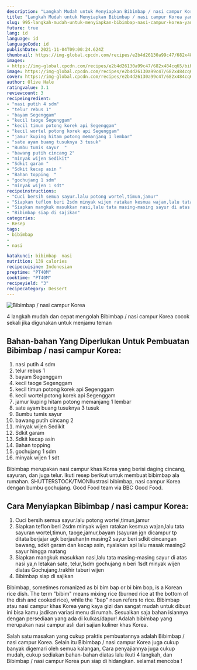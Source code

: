 ```yaml
---
description: "Langkah Mudah untuk Menyiapkan Bibimbap / nasi campur Korea yang Bisa Manjain Lidah"
title: "Langkah Mudah untuk Menyiapkan Bibimbap / nasi campur Korea yang Bisa Manjain Lidah"
slug: 995-langkah-mudah-untuk-menyiapkan-bibimbap-nasi-campur-korea-yang-bisa-manjain-lidah
future: true
lang: id
language: id
languageCode: id
publishDate: 2021-11-04T09:00:24.624Z 
thumbnail: https://img-global.cpcdn.com/recipes/e2b4d26130a99c47/682x484cq65/bibimbap-nasi-campur-korea-foto-resep-utama.png
images:
- https://img-global.cpcdn.com/recipes/e2b4d26130a99c47/682x484cq65/bibimbap-nasi-campur-korea-foto-resep-utama.png
image: https://img-global.cpcdn.com/recipes/e2b4d26130a99c47/682x484cq65/bibimbap-nasi-campur-korea-foto-resep-utama.png
cover: https://img-global.cpcdn.com/recipes/e2b4d26130a99c47/682x484cq65/bibimbap-nasi-campur-korea-foto-resep-utama.png
author: Olive Hale
ratingvalue: 3.1
reviewcount: 3
recipeingredient:
- "nasi putih 4 sdm"
- "telur rebus 1"
- "bayam Segenggam"
- "kecil taoge Segenggam"
- "kecil timun potong korek api Segenggam"
- "kecil wortel potong korek api Segenggam"
- "jamur kuping hitam potong memanjang 1 lembar"
- "sate ayam buang tusuknya 3 tusuk"
- "Bumbu tumis sayur  "
- "bawang putih cincang 2"
- "minyak wijen Sedikit"
- "Sdkit garam "
- "Sdkit kecap asin "
- "Bahan topping  "
- "gochujang 1 sdm"
- "minyak wijen 1 sdt"
recipeinstructions:
- "Cuci bersih semua sayur.lalu potong wortel,timun,jamur"
- "Siapkan teflon beri 2sdm minyak wijen ratakan kesmua wajan,lalu tata sayuran wortel,timun, taoge,jamur,bayam (sayuran jgn dicampur tp ditata berjajar agk berjauhan)n masing2 sayur beri sdkit cincangan bawang, sdkit garam dan kecap asin, nyalakan api lalu masak masing2 sayur hingga matang"
- "Siapkan mangkuk masukkan nasi,lalu tata masing-masing sayur di atas nasi ya,n letakan sate, telur,1sdm gochujang n beri 1sdt minyak wijen diatas Gochujang.trakhir taburi wijen"
- "Bibimbap siap di sajikan"
categories:
- Resep
tags:
- bibimbap
- 
- nasi

katakunci: bibimbap  nasi 
nutrition: 139 calories
recipecuisine: Indonesian
preptime: "PT40M"
cooktime: "PT40M"
recipeyield: "3"
recipecategory: Dessert
---
```



![Bibimbap / nasi campur Korea](https://img-global.cpcdn.com/recipes/e2b4d26130a99c47/682x484cq65/bibimbap-nasi-campur-korea-foto-resep-utama.png)

4 langkah mudah dan cepat mengolah  Bibimbap / nasi campur Korea cocok sekali jika digunakan untuk menjamu teman

<!--inarticleads1-->

## Bahan-bahan Yang Diperlukan Untuk Pembuatan Bibimbap / nasi campur Korea:

1. nasi putih 4 sdm
1. telur rebus 1
1. bayam Segenggam
1. kecil taoge Segenggam
1. kecil timun potong korek api Segenggam
1. kecil wortel potong korek api Segenggam
1. jamur kuping hitam potong memanjang 1 lembar
1. sate ayam buang tusuknya 3 tusuk
1. Bumbu tumis sayur  
1. bawang putih cincang 2
1. minyak wijen Sedikit
1. Sdkit garam 
1. Sdkit kecap asin 
1. Bahan topping  
1. gochujang 1 sdm
1. minyak wijen 1 sdt

Bibimbap merupakan nasi campur khas Korea yang berisi daging cincang, sayuran, dan juga telur. Ikuti resep berikut untuk membuat bibimbap ala rumahan. SHUTTERSTOCK/TMONIlustrasi bibimbap, nasi campur Korea dengan bumbu gochujang. Good Food team via BBC Good Food. 

<!--inarticleads2-->

## Cara Menyiapkan Bibimbap / nasi campur Korea:

1. Cuci bersih semua sayur.lalu potong wortel,timun,jamur
1. Siapkan teflon beri 2sdm minyak wijen ratakan kesmua wajan,lalu tata sayuran wortel,timun, taoge,jamur,bayam (sayuran jgn dicampur tp ditata berjajar agk berjauhan)n masing2 sayur beri sdkit cincangan bawang, sdkit garam dan kecap asin, nyalakan api lalu masak masing2 sayur hingga matang
1. Siapkan mangkuk masukkan nasi,lalu tata masing-masing sayur di atas nasi ya,n letakan sate, telur,1sdm gochujang n beri 1sdt minyak wijen diatas Gochujang.trakhir taburi wijen
1. Bibimbap siap di sajikan


Bibimbap, sometimes romanized as bi bim bap or bi bim bop, is a Korean rice dish. The term &#34;bibim&#34; means mixing rice (burned rice at the bottom of the dish and cooked rice), while the &#34;bap&#34; noun refers to rice. Bibimbap atau nasi campur khas Korea yang kaya gizi dan sangat mudah untuk dibuat ini bisa kamu jadikan variasi menu di rumah. Sesuaikan saja bahan isiannya dengan persediaan yang ada di kulkas/dapur! Adalah bibimbap yang merupakan nasi campur asli dari sajian kuliner khas Korea. 

Salah satu masakan yang cukup praktis pembuatannya adalah  Bibimbap / nasi campur Korea. Selain itu  Bibimbap / nasi campur Korea  juga cukup banyak digemari oleh semua kalangan, Cara penyajiannya juga cukup mudah, cukup sediakan bahan-bahan diatas lalu ikuti 4 langkah, dan  Bibimbap / nasi campur Korea  pun siap di hidangkan. selamat mencoba !
